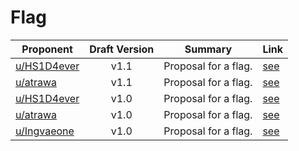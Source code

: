 # Flag

| Proponent                                         | Draft Version | Summary              | Link                                                                                                             |
| ------------------------------------------------- | :-----------: | -------------------- | ---------------------------------------------------------------------------------------------------------------- |
| [u/HS1D4ever](https://www.reddit.com/u/HS1D4ever) |     v1.1      | Proposal for a flag. | [see](https://www.reddit.com/r/EncapsulatedLanguage/comments/i8ndmg/updated_flag_proposal_new_symbolism/)        |
| [u/atrawa](https://www.reddit.com/u/atrawa)       |     v1.1      | Proposal for a flag. | [see](https://www.reddit.com/r/EncapsulatedLanguage/comments/i85dsn/my_2nd_flag_proposal/) |
| [u/HS1D4ever](https://www.reddit.com/u/HS1D4ever) |     v1.0      | Proposal for a flag. | [see](https://www.reddit.com/r/EncapsulatedLanguage/comments/i7g3f6/flag_proposal_based_on_atrawas_idea/)        |
| [u/atrawa](https://www.reddit.com/u/atrawa)       |     v1.0      | Proposal for a flag. | [see](https://www.reddit.com/r/EncapsulatedLanguage/comments/i6vr71/a_flag_proposal_based_on_the_logo_and_uses/) |
| [u/Ingvaeone](https://www.reddit.com/u/Ingvaeone) |     v1.0      | Proposal for a flag. | [see](https://www.reddit.com/r/EncapsulatedLanguage/comments/hzsl92/updated_flag_proposal/)                      |


